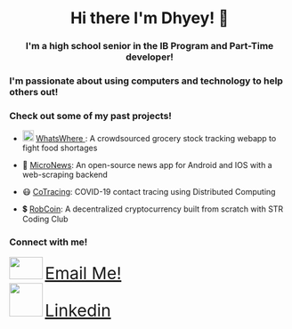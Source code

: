 <h1 align="center">Hi there I'm Dhyey! 👋</h1>

<h3 align="center">I'm a high school senior in the IB Program and Part-Time developer!</h3>


### I'm passionate about using computers and technology to help others out!

### Check out some of my past projects!

- <img src="https://raw.githubusercontent.com/daythekid/WhatsWhere/master/android-chrome-192x192.png" width="20" height="20"> <a href="https://github.com/daythekid/WhatsWhere"> WhatsWhere </a>: A crowdsourced grocery stock tracking webapp to fight food shortages

- 📰 <a href="https://github.com/daythekid/MicroNews">MicroNews</a>: An open-source news app for Android and IOS with a web-scraping backend

- 😷 <a href="https://github.com/daythekid/CoTracing">CoTracing</a>: COVID-19 contact tracing using Distributed Computing

- 💲 <a href="https://github.com/STR-Coding-Club/RobCoin">RobCoin</a>: A decentralized cryptocurrency built from scratch with STR Coding Club


### Connect with me!

<img src="https://camo.githubusercontent.com/a8f989dd1779b58dcbc40bad09fd3cc13ac66f474b51316c1d918168653aa058/68747470733a2f2f706e67696d672e636f6d2f75706c6f6164732f656d61696c2f656d61696c5f504e4731312e706e67" width="60" height="40"> <a href="mailto:dhyey.p.mehta@gmail.com" style="font-size : 30px;">Email Me!</a>
<br>
<img src="https://pngimg.com/uploads/linkedIn/linkedIn_PNG38.png" width="60" height="60"> <a href="https://www.linkedin.com/in/dhyey-mehta-1377901a7/" style="font-size : 30px">Linkedin</a>

